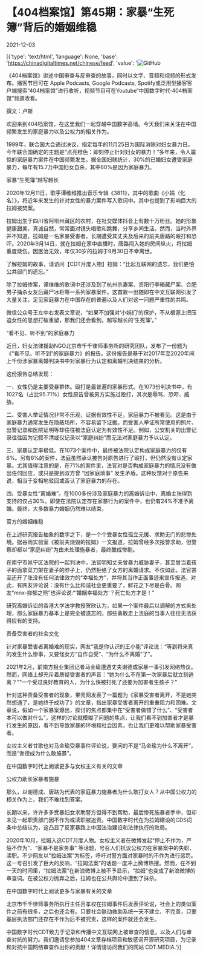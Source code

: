 # 【404档案馆】第45期：家暴“生死簿”背后的婚姻维稳

2021-12-03

[{'type': 'text/html', 'language': None, 'base': 'https://chinadigitaltimes.net/chinese/feed', 'value': '![GitHub](https://chinadigitaltimes.net/chinese/files/2021/12/45.jpg)

《404档案馆》讲述中国审查与反审查的故事，同时以文字、音频和视频的形式发布。播客节目可在 Apple Podcasts, Google Podcasts, Spotify或泛用型播客客户端搜索“404档案馆”进行收听，视频节目可在Youtube“中国数字时代·404档案馆”频道收看。







撰文：卢斯

欢迎来到404档案馆，在这里我们一起穿越中国数字高墙。今天我们来关注在中国频繁发生的家庭暴力以及公权力的相关作为。

1999年，联合国大会通过决议，指定每年的11月25日为国际消除对妇女暴力日。今年联合国确定的主题是“点亮橙色：即刻停止针对妇女的暴力！”多年来，令人震惊的家庭暴力案件在中国频繁发生。据全国妇联统计，30%的已婚妇女遭受家庭暴力，每年有15.7万中国妇女自杀，其中60%是因为家庭暴力。

家暴“生死簿”越写越长

2020年12月11日，歌手谭维维推出音乐专辑《3811》，其中的歌曲《小娟（化名）》，将近年来发生的针对女性的暴力案件写入歌词中。其中也提到了影响巨大的拉姆被焚案。

拉姆出生于四川省阿坝州藏区的农村，在社交媒体抖音上有数十万粉丝。她的形象健康甜美，真诚自然，常常面对镜头唱歌和跳舞，分享乡间生活。然而，当时外界并不知道，拉姆是一名家暴受害者，长期遭受其丈夫及后来的前夫唐路的殴打和恐吓。2020年9月14日，就在拉姆在家中直播时，唐路闯入她的房间纵火，将拉姆重度烧伤。因医治无效，年仅30岁的拉姆于9月30日不幸离世。

了解拉姆的故事，请访问【CDT月度人物】拉姆：“比起互联网的遗忘，我们更怕公共部门的遗忘。”

除了拉姆惨案，谭维维的歌词中还涉及到了杭州杀妻案、资阳行李箱藏尸案、合肥男子捅杀女友后藏尸冰柜等一系列家暴案件。这首歌一出随即在中文互联网引发了大量关注，足见家庭暴力在中国存在的普遍以及人们对这一问题严重性的共鸣。

微信公众号王左中右发表文章说，“如果不加强对‘小娟们’的保护，不从根源上把压迫女性的思想打破重塑，那我们还会看到，越写越长的‘生死簿’。”



“看不见、听不到”的家庭暴力

近日，妇女法律援助NGO北京市千千律师事务所的研究团队，发布了一份题为《“看不见、听不到”的家庭暴力》的报告。这份报告是基于对2017年至2020年间上千份涉家暴离婚判决书中对家暴行为认定和离婚判决结果的分析。

这份报告总结发现：

一、女性仍是主要受暴群体。殴打是最普遍的家暴形式。在1073份判决书中，有1027名（占比95.71%）女性原告曾被男方实施过殴打，其次是辱骂、恐吓、威胁。

二、受害人举证情况非常不乐观，证据有效性不足，家庭暴力不被看见。这是由于家庭暴力通常发生在隐蔽场所，不容易留下证据。而受害人举证所常使用的照片、出警记录和医院证明等却往往被法庭认定为有效性不足。例如，公安机关的出警记录往往因为记叙不清或仅记录以“家庭纠纷”而无法对家庭暴力予以认定。

三、家暴认定率极低。在1073个案件中，最终被法院认定构成家庭暴力的仅有6%。另有6%的案件，法庭虽然承认被告对原告进行了殴打，但仍然没有认定家暴。尤其值得注意的是，在71%的案件里，法官对是否构成家庭暴力的情况没有做出任何回应，或只是提到双方曾 “因家庭琐事” 发生矛盾。这种反馈对于原告来说，相当于变相地驳回或否认了家庭暴力的存在。

四、受暴女性“离婚难”。在1000多份涉及家庭暴力的离婚诉讼中，离婚主张得到支持的仅占30%。即使在法院认定存在家暴行为的案件中，也仍有24%不准予离婚。最终，大多数暴力婚姻仍然难以结束。

官方的婚姻维稳

在上述研究报告抽象的数字之下，是一个个受暴女性孤立无援、求助无门的悲惨处境。据谷雨实验室《被前夫烧毁的拉姆》一文报道，拉姆曾经多次报警求助，但警察却都以“家庭纠纷”为由未处理施暴者，最终酿成惨剧。

在南宁市邕宁区法院的一起判决中，法官明知丈夫曾暴力威胁妻子，甚至曾当着孩子的面拿菜刀架在妻子的脖子上，仍然拒绝了女方的离婚请求。不仅如此，法官甚至还开了张没有任何法律效力的“幸福处方”，并将其当作正面事迹来宣传报道。对此，有网友评论说：没有什么比和谐社会更重要了，鲜花之下尽是白骨。网友“mnx-抑郁之熊”也评论说:“‘婚姻幸福处方’？死亡处方才是！”

研究离婚诉讼的香港大学法学教授贺欣认为，如果一个案件最后以调解的方式来处理，那么家庭暴力基本上是完全被遗忘的。那些勇敢走上法庭的当事人往往无法获得应有的支持。

责备受害者的社会文化

针对家暴受害者离婚难的现实，网友“我是你认识的王小能”评论说：“等到将来真的发生什么惨事，又要怪女方“自作自受”、“为什么不离婚”了”。

2021年2月，前南方报业集团记者马金瑜遭遇丈夫谢德成家暴一事引发网络热议。然而，网络上却充斥着质疑受害者的声音：“她为什么不在第一次家暴后就立刻逃离？”“一个受过良好教育的人，为什么快被打死了还要为加害者生孩子？”

针对这种责备受害者的现象，果壳网发表了一篇题为《家暴受害者离开，不是她突然想通了，是她终于成功了》的文章，指出家暴受害者离开的重重阻力和困难。文章说，假如一个家暴案爆出，探讨的焦点都集中在“受害者做错了什么”、“受害者本可以做对什么”，这样的讨论就模糊了问题的焦点，让我们看不到加害者才是暴行发生的原因，看不到导致家暴的环境和社会因素，也让我们更难以帮助家暴受害者。

女权主义者甘歌也对马金瑜受暴事件评论说，要问的不是“马金瑜为什么不离开”，而是“谢德成为什么敢施暴”。

在中国数字时代上阅读更多与女权主义有关的文章

公权力助长家暴者施暴

那么，以谢德成、唐路为代表的家庭暴力施暴者为什么敢打女人？从中国公权力的相关作为上，我们不难找到答案。

长期以来，许许多多受暴妇女求助警方但得不到帮助，最后惨死施暴者手中，但却未见一起职责部门因不作为或渎职被追责。中国数字时代在为拉姆建设的CDS词条中总结认为，这凸显了反家暴路上中国法治建设和法律执行的败局。

2020年10月，拉姆入选CDT月度人物。女权主义者在微博发起“停止不作为，严惩不作为”、“家暴不是家务事” 等话题，号召人们抗议公权力在家暴案中的失职、渎职。不少网友以“拉姆法案”为标签，呼吁对警方面对家暴时的不作为进行惩罚。这一号召引发了巨大的反响，“拉姆法案”的话题一度冲上微博热搜。然而，在不到一天的时间里，“拉姆法案”在新浪微博上被不予显示，“拉姆”也变成了新浪微博的审查词。在被公权力抛弃之后，拉姆也在公共舆论中遭到了抹杀。

在中国数字时代上阅读更多与家暴有关的文章

北京市千千律师事务所执行主任吕孝权在拉姆事件后发表评论说，社会上的类似案件之前有很多，之后也还会有。只要社会联动救助系统一天不建立、不完善，只要基层执法部门还存在不作为后不被究责，这样的案件就还会发生。

中国数字时代CDT致力于记录和传播中文互联网上被审查的信息，以及人们与审查对抗的努力。我们邀请您参加404文章存档项目和敏感词开源研究项目，为记录和对抗中国网络审查作出你的贡献！详情请访问我们的网站 CDT.MEDIA.'}]